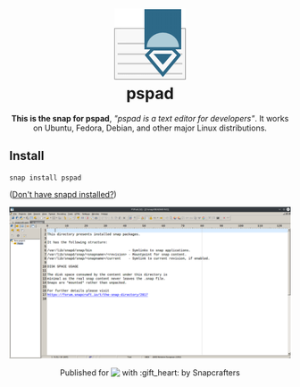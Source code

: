 <h1 align="center">
  <img src="src/pspad.png" alt="Project">
  <br />
  pspad
</h1>

<p align="center"><b>This is the snap for pspad</b>, <i>"pspad is a text editor for developers"</i>. It works on Ubuntu, Fedora, Debian, and other major Linux
distributions.</p>

## Install

    snap install pspad

([Don't have snapd installed?](https://snapcraft.io/docs/core/install))

![pspad](screenshot.png?raw=true "pspad")

<p align="center">Published for <img src="http://anything.codes/slack-emoji-for-techies/emoji/tux.png" align="top" width="24" /> with :gift_heart: by Snapcrafters</p>
